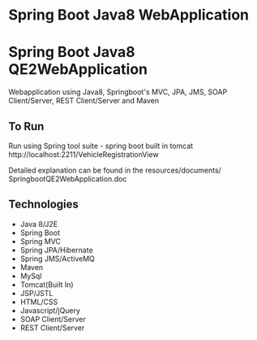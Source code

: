 # Spring Boot Java8 WebApplication
Spring Boot Java8 QE2WebApplication
==================
Webapplication using Java8, Springboot's  MVC, JPA, JMS, SOAP Client/Server, REST Client/Server and Maven


To Run
-------
Run using Spring tool suite - spring boot built in tomcat
http://localhost:2211/VehicleRegistrationView

Detailed explanation can be found in the resources/documents/ SpringbootQE2WebApplication.doc

Technologies
---------
- Java 8/J2E
- Spring Boot
- Spring MVC
- Spring JPA/Hibernate 
- Spring JMS/ActiveMQ
- Maven
- MySql
- Tomcat(Built In)
- JSP/JSTL
- HTML/CSS 
- Javascript/jQuery 
- SOAP Client/Server 
- REST Client/Server 
